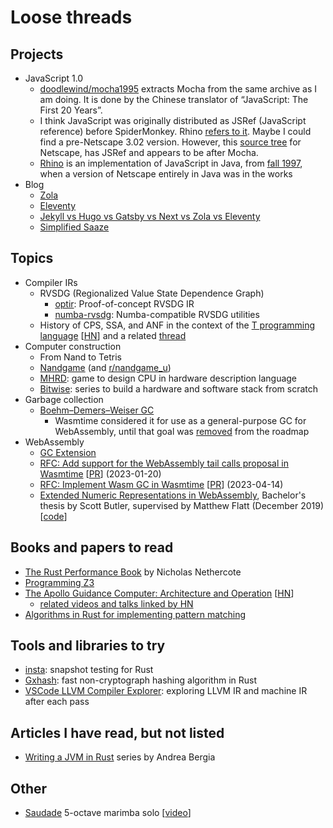 # Loose threads

## Projects

- JavaScript 1.0
  - [doodlewind/mocha1995](https://github.com/doodlewind/mocha1995) extracts
    Mocha from the same archive as I am doing. It is done by the Chinese
    translator of “JavaScript: The First 20 Years”.
  - I think JavaScript was originally distributed as JSRef (JavaScript
    reference) before SpiderMonkey. Rhino [refers to it](https://web.mit.edu/javascript/arch/i386_rh9/build/README.html).
    Maybe I could find a pre-Netscape 3.02 version. However, this [source tree](https://github.com/zii/netscape/tree/master/js/ref)
    for Netscape, has JSRef and appears to be after Mocha.
  - [Rhino](https://web.mit.edu/javascript/doc/rhino/index.html) is an
    implementation of JavaScript in Java, from [fall 1997](https://web.mit.edu/javascript/doc/rhino/history.html),
    when a version of Netscape entirely in Java was in the works
- Blog
  - [Zola](https://www.getzola.org/)
  - [Eleventy](https://www.11ty.dev/)
  - [Jekyll vs Hugo vs Gatsby vs Next vs Zola vs Eleventy](https://mtm.dev/static)
  - [Simplified Saaze](https://jamstack.org/generators/simplified-saaze/)

## Topics

- Compiler IRs
  - RVSDG (Regionalized Value State Dependence Graph)
    - [optir](https://github.com/jameysharp/optir): Proof-of-concept RVSDG IR
    - [numba-rvsdg](https://github.com/numba/numba-rvsdg): Numba-compatible
      RVSDG utilities
  - History of CPS, SSA, and ANF in the context of the [T programming language](https://paulgraham.com/thist.html)
    [[HN](https://news.ycombinator.com/item?id=36732335)] and a related [thread](https://langdev.stackexchange.com/questions/2079/what-are-the-disadvantages-of-using-cps-form)
- Computer construction
  - From Nand to Tetris
  - [Nandgame](https://nandgame.com/) (and [r/nandgame_u](https://www.reddit.com/r/nandgame_u))
  - [MHRD](https://steamcommunity.com/app/576030): game to design CPU in
    hardware description language
  - [Bitwise](https://github.com/pervognsen/bitwise): series to build a hardware
    and software stack from scratch
- Garbage collection
  - [Boehm–Demers–Weiser GC](https://www.hboehm.info/gc/)
    - Wasmtime considered it for use as a general-purpose GC for WebAssembly,
      until that goal was [removed](https://github.com/bytecodealliance/rfcs/commit/b678bf4796851e19ebc41c88c90f76cd0ecd9fb1)
      from the roadmap
- WebAssembly
  - [GC Extension](https://github.com/WebAssembly/gc/blob/main/proposals/gc/Overview.md)
  - [RFC: Add support for the WebAssembly tail calls proposal in Wasmtime](https://github.com/bytecodealliance/rfcs/blob/main/accepted/tail-calls.md)
    [[PR](https://github.com/bytecodealliance/rfcs/pull/29)] (2023-01-20)
  - [RFC: Implement Wasm GC in Wasmtime](https://github.com/bytecodealliance/rfcs/blob/main/accepted/wasm-gc.md)
    [[PR](https://github.com/bytecodealliance/rfcs/pull/31)] (2023-04-14)
  - [Extended Numeric Representations in WebAssembly](https://www-old.cs.utah.edu/docs/techreports/2019/pdf/UUCS-19-009.pdf),
    Bachelor's thesis by Scott Butler, supervised by Matthew Flatt
    (December 2019) [[code](https://github.com/ScottButler87/ExtendedNumerics)]

## Books and papers to read

- [The Rust Performance Book](https://nnethercote.github.io/perf-book/)
  by Nicholas Nethercote
- [Programming Z3](https://theory.stanford.edu/~nikolaj/programmingz3.html)
- [The Apollo Guidance Computer: Architecture and Operation](http://www.apolloguidancecomputer.com/)
  [[HN](https://news.ycombinator.com/item?id=38245884)]
  - [related videos and talks linked by HN](https://news.ycombinator.com/item?id=38244927)
- [Algorithms in Rust for implementing pattern matching](https://github.com/yorickpeterse/pattern-matching-in-rust)

## Tools and libraries to try

- [insta](https://github.com/mitsuhiko/insta): snapshot testing for Rust
- [Gxhash](https://github.com/ogxd/gxhash): fast non-cryptograph hashing
  algorithm in Rust
- [VSCode LLVM Compiler Explorer](https://github.com/sunxfancy/vscode-llvm):
  exploring LLVM IR and machine IR after each pass

## Articles I have read, but not listed

- [Writing a JVM in Rust](https://andreabergia.com/blog/2023/07/i-have-written-a-jvm-in-rust/)
  series by Andrea Bergia

## Other

- [Saudade](https://www.joeyengmusic.com/shop/p/saudade-for-solo-marimba-5-oct)
  5-octave marimba solo
  [[video](https://www.youtube.com/watch?v=1AJPM_rIvMQ)]
